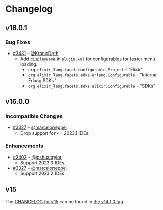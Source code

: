 # Changelog

## v16.0.1

### Bug Fixes
* [#3431](https://github.com/KronicDeth/intellij-elixir/pull/3431) - [@KronicDeth](https://github.com/KronicDeth)
  * Add `displayName` in `plugin.xml` for configurables for faster menu loading.
    * `org.elixir_lang.facet.configurable.Project` - "Elixir"
    * `org.elixir_lang.facets.sdks.erlang.Configurable` - "Internal Erlang SDKs"
    * `org.elixir_lang.facets.sdks.elixir.Configurable` - "SDKs"

## v16.0.0

### Incompatible Changes
* [#3327](https://github.com/KronicDeth/intellij-elixir/pull/3327) - [@marceloneppel](https://github.com/marceloneppel)
  * Drop support for <= 2023.1 IDEs.

### Enhancements
* [#2402](https://github.com/KronicDeth/intellij-elixir/pull/3402) - [@joshuataylor](https://github.com/joshuataylor)
  * Support 2023.3 IDEs.
* [#3327](https://github.com/KronicDeth/intellij-elixir/pull/3327) - [@marceloneppel](https://github.com/marceloneppel)
  * Support 2023.2 IDEs.

## v15

The [CHANGELOG for v15](https://github.com/KronicDeth/intellij-elixir/blob/v15.1.0/CHANGELOG.md) can be found in [the v14.1.0 tag](https://github.com/KronicDeth/intellij-elixir/tree/v14.1.0).
